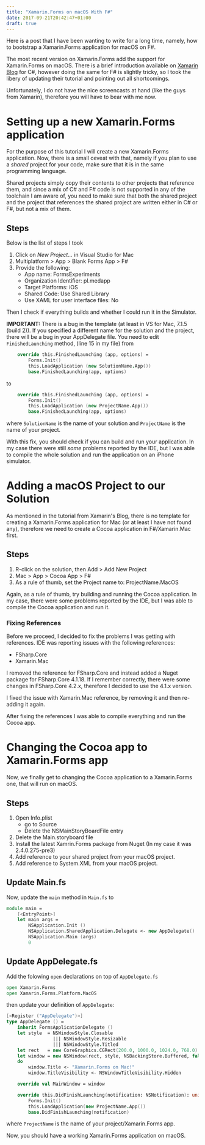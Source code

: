 ```yaml
---
title: "Xamarin.Forms on macOS With F#"
date: 2017-09-21T20:42:47+01:00
draft: true
---
```


Here is a post that I have been wanting to write for a long time, namely, how to
bootstrap a Xamarin.Forms application for macOS on F#.

The most recent version on Xamarin.Forms add the support for Xamarin.Forms on
macOS.  There is a brief introduction available on [Xamarin
Blog](https://blog.xamarin.com/preview-bringing-macos-to-xamarin-forms/) for C#,
however doing the same for F# is slightly tricky, so I took the libery of
updating their tutorial and pointing out all shortcomings.

Unfortunately, I do not have the nice screencasts at hand (like the guys from
Xamarin), therefore you will have to bear with me now.

# Setting up a new Xamarin.Forms application
For the purpose of this tutorial I will create a new Xamarin.Forms application.
Now, there is a small ceveat with that, namely if you plan to use a *shared*
project for your code, make sure that it is in the same programming language.

Shared projects simply copy their contents to other projects that reference
them, and since a mix of C# and F# code is not supported in any of the toolchain
I am aware of, you need to make sure that both the shared project and the
project that references the shared project are written either in C# or F#, but
not a mix of them.

## Steps
Below is the list of steps I took

1. Click on *New Project...* in Visual Studio for Mac
2. Multiplatform > App > Blank Forms App > F#
3. Provide the following:
    - App name: FormsExperiments
    - Organization Identifier: pl.medapp
    - Target Platforms: iOS
    - Shared Code: Use Shared Library
    - Use XAML for user interface files: No

Then I check if everything builds and whether I could run it in the Simulator.

**IMPORTANT:** There is a bug in the template (at least in VS for Mac, 7.1.5
(build 2)).  If you specified a different name for the solution and the project,
there will be a bug in your AppDelegate file.  You need to edit
`FinishedLaunching` method, (line 15 in my file) from

```fsharp
    override this.FinishedLaunching (app, options) =
        Forms.Init()
        this.LoadApplication (new SolutionName.App())
        base.FinishedLaunching(app, options)
```

to

```fsharp
    override this.FinishedLaunching (app, options) =
        Forms.Init()
        this.LoadApplication (new ProjectName.App())
        base.FinishedLaunching(app, options)
```

where `SolutionName` is the name of your solution and `ProjectName` is the name
of your project.

With this fix, you should check if you can build and run your application.  In
my case there were still *some* problems reported by the IDE, but I was able to
compile the whole solution and run the application on an iPhone simulator.

# Adding a macOS Project to our Solution
As mentioned in the tutorial from Xamarin's Blog, there is no template for
creating a Xamarin.Forms application for Mac (or at least I have not found any),
therefore we need to create a Cocoa application in F#/Xamarin.Mac first.

## Steps
1. R-click on the solution, then Add > Add New Project
2. Mac > App > Cocoa App > F#
3. As a rule of thumb, set the Project name to: ProjectName.MacOS

Again, as a rule of thumb, try building and running the Cocoa application.  In
my case, there were some problems reported by the IDE, but I was able to compile
the Cocoa application and run it.

### Fixing References
Before we proceed, I decided to fix the problems I was getting with references.  IDE was reporting issues with the following references:
- FSharp.Core
- Xamarin.Mac

I removed the reference for FSharp.Core and instead added a Nuget package for
FSharp.Core 4.1.18.  If I remember correctly, there were some changes in
FSharp.Core 4.2.x, therefore I decided to use the 4.1.x version.

I fixed the issue with Xamarin.Mac reference, by removing it and then re-adding
it again.

After fixing the references I was able to compile everything and run the Cocoa
app.

# Changing the Cocoa app to Xamarin.Forms app
Now, we finally get to changing the Cocoa application to a Xamarin.Forms one,
that will run on macOS.

## Steps
1. Open Info.plist
    - go to Source
    - Delete the NSMainStoryBoardFile entry
2. Delete the Main.storyboard file
3. Install the latest Xamrin.Forms package from Nuget (In my case it was 2.4.0.275-pre3)
4. Add reference to your shared project from your macOS project.
5. Add reference to System.XML from your macOS project.

## Update Main.fs
Now, update the `main` method in `Main.fs` to

```fsharp
module main =
    [<EntryPoint>]
    let main args =
        NSApplication.Init ()
        NSApplication.SharedApplication.Delegate <- new AppDelegate()
        NSApplication.Main (args)
        0
```

## Update AppDelegate.fs
Add the folowing `open` declarations on top of `AppDelegate.fs`

```fsharp
open Xamarin.Forms
open Xamarin.Forms.Platform.MacOS
```

then update your definition of `AppDelegate`:
```fsharp
[<Register ("AppDelegate")>]
type AppDelegate () =
    inherit FormsApplicationDelegate ()
    let style  = NSWindowStyle.Closable
                 ||| NSWindowStyle.Resizable
                 ||| NSWindowStyle.Titled
    let rect   = new CoreGraphics.CGRect(200.0, 1000.0, 1024.0, 768.0)
    let window = new NSWindow(rect, style, NSBackingStore.Buffered, false)
    do
        window.Title <- "Xamarin.Forms on Mac!"
        window.TitleVisibility <- NSWindowTitleVisibility.Hidden

    override val MainWindow = window

    override this.DidFinishLaunching(notification: NSNotification): unit =
        Forms.Init()
        this.LoadApplication(new ProjectName.App())
        base.DidFinishLaunching(notification)
```

where `ProjectName` is the name of your project/Xamarin.Forms app.

Now, you should have a working Xamarin.Forms application on macOS.
